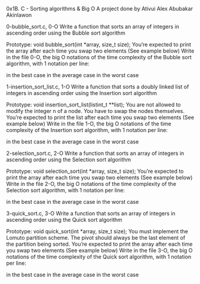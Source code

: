 0x1B. C - Sorting algorithms & Big O
A project done by Ativui Alex Abubakar Akinlawon

0-bubble_sort.c, 0-O
Write a function that sorts an array of integers in ascending order using the Bubble sort algorithm

Prototype: void bubble_sort(int *array, size_t size); You’re expected to print the array after each time you swap two elements (See example below) Write in the file 0-O, the big O notations of the time complexity of the Bubble sort algorithm, with 1 notation per line:

in the best case in the average case in the worst case

1-insertion_sort_list.c, 1-O
Write a function that sorts a doubly linked list of integers in ascending order using the Insertion sort algorithm

Prototype: void insertion_sort_list(listint_t **list); You are not allowed to modify the integer n of a node. You have to swap the nodes themselves. You’re expected to print the list after each time you swap two elements (See example below) Write in the file 1-O, the big O notations of the time complexity of the Insertion sort algorithm, with 1 notation per line:

in the best case in the average case in the worst case

2-selection_sort.c, 2-O
Write a function that sorts an array of integers in ascending order using the Selection sort algorithm

Prototype: void selection_sort(int *array, size_t size); You’re expected to print the array after each time you swap two elements (See example below) Write in the file 2-O, the big O notations of the time complexity of the Selection sort algorithm, with 1 notation per line:

in the best case in the average case in the worst case

3-quick_sort.c, 3-O
Write a function that sorts an array of integers in ascending order using the Quick sort algorithm

Prototype: void quick_sort(int *array, size_t size); You must implement the Lomuto partition scheme. The pivot should always be the last element of the partition being sorted. You’re expected to print the array after each time you swap two elements (See example below) Write in the file 3-O, the big O notations of the time complexity of the Quick sort algorithm, with 1 notation per line:

in the best case in the average case in the worst case
